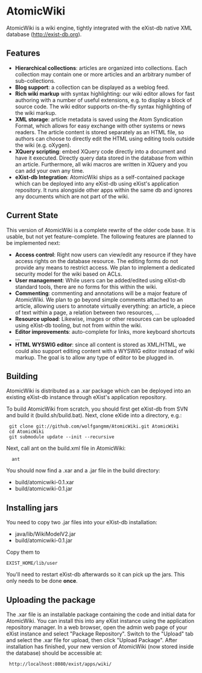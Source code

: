 AtomicWiki
==========

AtomicWiki is a wiki engine, tightly integrated with the eXist-db native XML database (http://exist-db.org).

Features
--------

* **Hierarchical collections**: articles are organized into collections. Each collection may contain one or more articles and an arbitrary number of sub-collections.
* **Blog support**: a collection can be displayed as a weblog feed.
* **Rich wiki markup** with syntax highlighting: our wiki editor allows for fast authoring with a number of useful extensions, e.g. to display a block of source code. The wiki editor supports on-the-fly syntax highlighting of the wiki markup.
* **XML storage**: article metadata is saved using the Atom Syndication Format, which allows for easy exchange with other systems or news readers. The article content is stored separately as an HTML file, so authors can choose to directly edit the HTML using editing tools outside the wiki (e.g. oXygen).
* **XQuery scripting**: embed XQuery code directly into a document and have it executed. Directly query data stored in the database from within an article. Furthermore, all wiki macros are written in XQuery and you can add your own any time.
* **eXist-db Integration**: AtomicWiki ships as a self-contained package which can be deployed into any eXist-db using eXist's application repository. It runs alongside other apps within the same db and ignores any documents which are not part of the wiki.

Current State
-------------
This version of AtomicWiki is a complete rewrite of the older code base. It is usable, but not yet feature-complete. The following features are planned to be implemented next:

+ **Access control**: Right now users can view/edit any resource if they have access rights on the database resource. The editing forms do not provide any means to restrict access. We plan to implement a dedicated security model for the wiki based on ACLs. 
+ **User management**: While users can be added/edited using eXist-db standard tools, there are no forms for this within the wiki.
+ **Commenting**: commenting and annotations will be a major feature of AtomicWiki. We plan to go beyond simple comments attached to an article, allowing users to annotate virtually everything: an article, a piece of text within a page, a relation between two resources, ... 
+ **Resource upload**: Likewise, images or other resources can be uploaded using eXist-db tooling, but not from within the wiki.
+ **Editor improvements**: auto-complete for links, more keyboard shortcuts ...
+ **HTML WYSWIG editor**: since all content is stored as XML/HTML, we could also support editing content with a WYSWIG editor instead of wiki markup. The goal is to allow any type of editor to be plugged in.

Building
--------

AtomicWiki is distributed as a .xar package which can be deployed into an existing eXist-db instance through eXist's
application repository.

To build AtomicWiki from scratch,
you should first get eXist-db from SVN and build it (build.sh/build.bat). Next, clone eXide into a directory, e.g.:

     git clone git://github.com/wolfgangmm/AtomicWiki.git AtomicWiki
     cd AtomicWiki
     git submodule update --init --recursive

Next, call ant on the build.xml file in AtomicWiki:

      ant

You should now find a .xar and a .jar file in the build directory:
     
* build/atomicwiki-0.1.xar
* build/atomicwiki-0.1.jar

Installing jars
---------------
You need to copy two .jar files into your eXist-db installation:

* java/lib/WikiModelV2.jar
* build/atomicwiki-0.1.jar

Copy them to

	EXIST_HOME/lib/user

You'll need to restart eXist-db afterwards so it can pick up the jars. This only needs to be done **once**.

Uploading the package
---------------------
The .xar file is an installable package containing the code and initial data for AtomicWiki. You can install this into any eXist 
instance using the application repository manager. In a web browser, open the 
admin web page of your eXist instance and select "Package Repository". Switch to the "Upload" tab and select the .xar
file for upload, then click "Upload Package". After installation has finished, your new version of AtomicWiki (now stored
inside the database) should be accessible at:

     http://localhost:8080/exist/apps/wiki/
